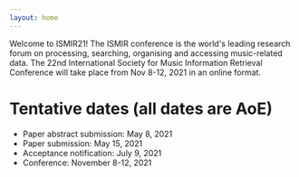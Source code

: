 ```yaml
---
layout: home
---
```



Welcome to ISMIR21! The ISMIR conference is the world's leading research forum on processing, searching, organising and accessing music-related data. The 22nd International Society for Music Information Retrieval Conference will take place from Nov 8-12, 2021 in an online format.


# Tentative dates (all dates are AoE)
- Paper abstract submission: May 8, 2021
- Paper submission: May 15, 2021
- Acceptance notification: July 9, 2021
- Conference: November 8-12, 2021
